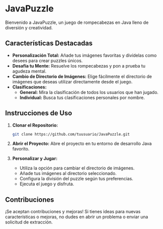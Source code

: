 # JavaPuzzle

Bienvenido a JavaPuzzle, un juego de rompecabezas en Java lleno de diversión y creatividad.

## Características Destacadas

- **Personalización Total:** Añade tus imágenes favoritas y divídelas como desees para crear puzzles únicos.
- **Desafía tu Mente:** Resuelve los rompecabezas y pon a prueba tu agudeza mental.
- **Cambio de Directorio de Imágenes:** Elige fácilmente el directorio de imágenes que deseas utilizar directamente desde el juego.
- **Clasificaciones:** 
  - **General:** Mira la clasificación de todos los usuarios que han jugado.
  - **Individual:** Busca tus clasificaciones personales por nombre.

## Instrucciones de Uso

1. **Clonar el Repositorio:**
   ```bash
   git clone https://github.com/tuusuario/JavaPuzzle.git

2. **Abrir el Proyecto:**
Abre el proyecto en tu entorno de desarrollo Java favorito.

3. **Personalizar y Jugar:**
   - Utiliza la opción para cambiar el directorio de imágenes.
   - Añade tus imágenes al directorio seleccionado.
   - Configura la división del puzzle según tus preferencias.
   - Ejecuta el juego y disfruta.
  
## Contribuciones
¡Se aceptan contribuciones y mejoras! Si tienes ideas para nuevas características o mejoras, no dudes en abrir un problema o enviar una solicitud de extracción.
